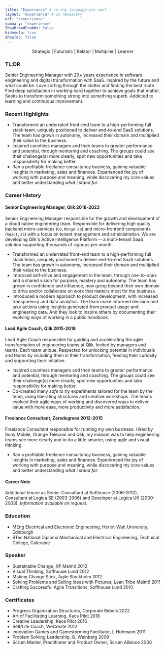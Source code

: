 ```yaml
---
title: "Experience" # in any language you want
layout: "experience" # is necessary
url: "/experience"
summary: "experience"
ShowBreadCrumbs: false
hidemeta: true
ShowToc: false
---
```


<p style="text-align: center;">Strategic | Futuristic | Relator | Multiplier | Learner</p>

### TL;DR
Senior Engineering Manager with 20+ years experience in software engineering and digital transformation with SaaS. Inspired by the future and what could be. Love sorting through the clutter and finding the best route. Find deep satisfaction in working hard together to achieve goals that matter. Seeks to transform something strong into something superb. Addicted to learning and continuous improvement.

### Recent Highlights

- Transformed an underrated front-end team to a high-performing full stack team, uniquely positioned to deliver end-to-end SaaS solutions. The team has grown in autonomy, increased their domain and multiplied their value to the business.
- Inspired countless managers and their teams to greater performance and potential, through mentoring and coaching. The groups could see their challenge(s) more clearly, spot new opportunities and take responsibility for making better.
- Ran a profitable freelance consultancy business, gaining valuable insights in marketing, sales and finances. Experienced the joy of working with purpose and meaning, while discovering my core values and better understanding *what i stand for*. 

### Career History

#### Senior Engineering Manager, Qlik 2018-2023
Senior Engineering Manager responsible for the growth and development of a cloud native engineering team. Responsible for delivering high quality backend micro-services (`Go`, `Mongo db`) and micro-frontend components (`React`, `JS`) with a focus on tenant management and administration. We are developing Qlik's Active Intelligence Platform -- a multi-tenant SaaS solution supporting thousands of signups per month.

- Transformed an underrated front-end team to a high-performing full stack team, uniquely positioned to deliver end-to-end SaaS solutions. The team has grown in autonomy, increased their domain and multiplied their value to the business.
- Improved self-drive and engagement in the team, through one-to-ones and a shared vision for purpose, mastery and autonomy. The team has grown in confidence and influence, now going beyond their own domain to drive and/or collaborate on work that matters most for the business.
- Introduced a modern approach to product development, with increased transparency and data analytics. The team make informed decision and take actions using insights generated from product usage and engineering data. And they look to inspire others by documenting their evolving ways of working in a public handbook. 

#### Lead Agile Coach, Qlik 2015-2018

Lead Agile Coach responsible for guiding and accelerating the agile transformation of engineering teams at Qlik. Invited by managers and teams. Each team unique. Respected for unlocking potential in individuals and teams by including them in their transformation, feeding their curiosity and supporting their initiative.

- Inspired countless managers and their teams to greater performance and potential, through mentoring and coaching. The groups could see their challenge(s) more clearly, spot new opportunities and take responsibility for making better.
- Co-created many _safe to try_ experiments tailored for the team by the team, using liberating structures and creative workshops. The teams evolved their agile ways of working and discovered ways to deliver value with more ease, more productivity and more satisfaction.

#### Freelance Consultant, Zerodegrees 2012-2015

Freelance Consultant responsible for running my own business. Hired by Sony Mobile, Orange Telecom and Qlik, my mission was to help engineering teams see more clearly and to do a little smarter, using agile and visual thinking.

- Ran a profitable freelance consultancy business, gaining valuable insights in marketing, sales and finances. Experienced the joy of working with purpose and meaning, while discovering my core values and better understanding *what i stand for*. 

#### Career Note

Additional tenure as Senior Consultant at Softhouse (2006-2012), Consultant at Logica SE (2003-2006) and Developer at Logica UK (2000-2003). *Information available on request.*

### Education

- MEng Electrical and Electronic Engineering, Heriot-Watt University, Edinburgh
- BTec National Diploma Mechanical and Electrical Engineering, Technical College, Coleraine

### Speaker

- Sustainable Change, XP Malmö 2012
- Visual Thinking, Softhouse Lund 2012
- Making Change Stick, Agile Stockholm 2012
- Solving Problems and Selling Ideas with Pictures, Lean Tribe Malmö 2011 
- Crafting Successful Agile Transitions, Softhouse Lund 2010

### Certificates

- Progress Organisation Structures, Corporate Rebels 2022
- Art of Facilitating Learning, Kaos Pilot 2018
- Creative Leadership, Kaos Pilot 2016
- Self/Life Coach, WeCreate 2012
- Innovation Games and Gamestorming Facilitator, L Hohmann 2011
- Problem Solving Leadership, G. Weinberg 2009
- Scrum Master, Practitioner and Product Owner, Scrum Alliance 2006